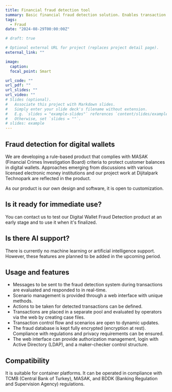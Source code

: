 ```yaml
---
title: Financial fraud detection tool
summary: Basic financial fraud detection solution. Enables transaction monitoring and capturing & stopping potentially fraudulent transactions based on defined rules.
tags:
  - Fraud
date: "2024-08-29T00:00:00Z"

# draft: true

# Optional external URL for project (replaces project detail page).
external_link: ""

image:
  caption:
  focal_point: Smart

url_code: ""
url_pdf: ""
url_slides: ""
url_video: ""
# Slides (optional).
#   Associate this project with Markdown slides.
#   Simply enter your slide deck's filename without extension.
#   E.g. `slides = "example-slides"` references `content/slides/example-slides.md`.
#   Otherwise, set `slides = ""`.
# slides: example
---
```


## Fraud detection for digital wallets

We are developing a rule-based product that complies with MASAK (Financial Crimes Investigation Board) criteria to protect customer balances in digital wallets. Approaches emerging from discussions with various licensed electronic money institutions and our project work at Dijitalpark Technopark are reflected in the product.

As our product is our own design and software, it is open to customization.

## Is it ready for immediate use?

You can contact us to test our Digital Wallet Fraud Detection product at an early stage and to use it when it's finalized.

## Is there AI support?

There is currently no machine learning or artificial intelligence support. However, these features are planned to be added in the upcoming period.

## Usage and features

- Messages to be sent to the fraud detection system during transactions are evaluated and responded to in real-time.
- Scenario management is provided through a web interface with unique methods.
- Actions to be taken for detected transactions can be defined.
- Transactions are placed in a separate pool and evaluated by operators via the web by creating case files.
- Transaction control flow and scenarios are open to dynamic updates.
- The fraud database is kept fully encrypted (encryption at rest). Compliance with regulations and privacy requirements can be ensured.
- The web interface can provide authorization management, login with Active Directory (LDAP), and a maker-checker control structure.

## Compatibility

It is suitable for container platforms. It can be operated in compliance with TCMB (Central Bank of Turkey), MASAK, and BDDK (Banking Regulation and Supervision Agency) regulations.
